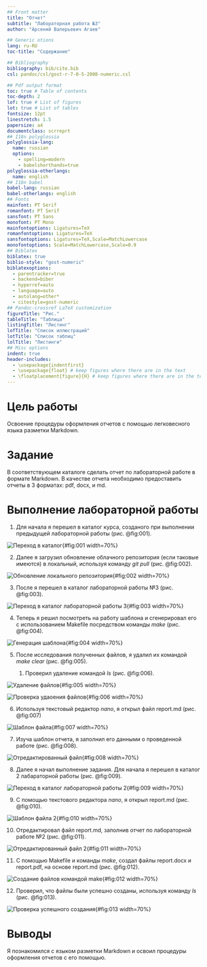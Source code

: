 ```yaml
---
## Front matter
title: "Отчет"
subtitle: "Лабораторная работа №3"
author: "Арсений Валерьевич Агаев"

## Generic otions
lang: ru-RU
toc-title: "Содержание"

## Bibliography
bibliography: bib/cite.bib
csl: pandoc/csl/gost-r-7-0-5-2008-numeric.csl

## Pdf output format
toc: true # Table of contents
toc-depth: 2
lof: true # List of figures
lot: true # List of tables
fontsize: 12pt
linestretch: 1.5
papersize: a4
documentclass: scrreprt
## I18n polyglossia
polyglossia-lang:
  name: russian
  options:
	- spelling=modern
	- babelshorthands=true
polyglossia-otherlangs:
  name: english
## I18n babel
babel-lang: russian
babel-otherlangs: english
## Fonts
mainfont: PT Serif
romanfont: PT Serif
sansfont: PT Sans
monofont: PT Mono
mainfontoptions: Ligatures=TeX
romanfontoptions: Ligatures=TeX
sansfontoptions: Ligatures=TeX,Scale=MatchLowercase
monofontoptions: Scale=MatchLowercase,Scale=0.9
## Biblatex
biblatex: true
biblio-style: "gost-numeric"
biblatexoptions:
  - parentracker=true
  - backend=biber
  - hyperref=auto
  - language=auto
  - autolang=other*
  - citestyle=gost-numeric
## Pandoc-crossref LaTeX customization
figureTitle: "Рис."
tableTitle: "Таблица"
listingTitle: "Листинг"
lofTitle: "Список иллюстраций"
lotTitle: "Список таблиц"
lolTitle: "Листинги"
## Misc options
indent: true
header-includes:
  - \usepackage{indentfirst}
  - \usepackage{float} # keep figures where there are in the text
  - \floatplacement{figure}{H} # keep figures where there are in the text
---
```


# Цель работы

Освоение процедуры оформления отчетов с помощью легковесного языка разметки Markdown.

# Задание

В соответствующем каталоге сделать отчет по лабораторной работе в формате 
Markdown. В качестве отчета необходимо предоставить отчеты в
3 форматах: pdf, docx, и md.

# Выполнение лабораторной работы

1. Для начала я перешел в каталог курса, созданого при выполнении предыдущей лабораторной работы (рис. @fig:001).

![Переход в каталог](image/Screenshot_20231013_002810.png){#fig:001 width=70%}

2. Далее я загрузил обновление облачного репозитория (если таковые имеются) в локальный,
используя команду *git pull* (рис. @fig:002).

![Обновление локального репозитория](image/Screenshot_20231013_002831.png){#fig:002 width=70%} 

3. После я перешел в каталог лабораторной работы №3 (рис. @fig:003).

![Переход в каталог лабораторной работы 3](image/Screenshot_20231013_002859.png){#fig:003 width=70%}

4. Теперь я решил посмотреть на работу шаблона и сгенерировал его с использованием Makefile
посредством команды *make* (рис. @fig:004).

![Генерация шаблона](image/Screenshot_20231013_004354.png){#fig:004 width=70%}

5. После исследования полученных файлов, я удалил их  командой *make clear* (рис. @fig:005).

	1. Проверил удаление командой *ls* (рис. @fig:006). 

![Удаление файлов](image/Screenshot_20231013_004500.png){#fig:005 width=70%} 

![Проверка удаоения файлов](image/Screenshot_20231014_173107.png){#fig:006 width=70%}

6. Используя текстовый редактор *nano*, я открыл файл report.md (рис. @fig:007)

![Шаблон файла](image/Screenshot_20231013_005145.png){#fig:007 width=70%}

7. Изуча шаблон отчета, я заполнил его данными о проведенной работе (рис. @fig:008).

![Отредактированный файл](image/Screenshot_20231014_174228.png){#fig:008 width=70%}


8. Далее я начал выполнение задания. Для начала я перешел в каталог 2 лабараторной работы (рис. @fig:009).

![Переход в каталог лабораторной работы 2](image/Screenshot_20231014_174908.png){#fig:009 width=70%}

9. С помощью текстового редактора *nano*, я открыл report.md (рис. @fig:010).

![Шаблон файла 2](image/Screenshot_20231014_175005.png){#fig:010 width=70%}

10. Отредактировал файл report.md, заполнив отчет по лабораторной работе №2 (рис. @fig:011).

![Отредактированный файл 2](image/Screenshot_20231014_185826.png){#fig:011 width=70%}

11. С помощью Makefile и команды *make*, создал файлы report.docx и report.pdf, на основе report.md (рис. @fig:012).

![Создание файлов командой make](image/Screenshot_20231014_193046.png){#fig:012 width=70%}

12. Проверил, что файлы были успешно созданы, используя команду *ls* (рис. @fig:013).

![Проверка успешного создания](image/Screenshot_20231014_193104.png){#fig:013 width=70%}

# Выводы

Я познакомился с языком разметки Markdown и освоил процедуры оформления отчетов с его помощью.
